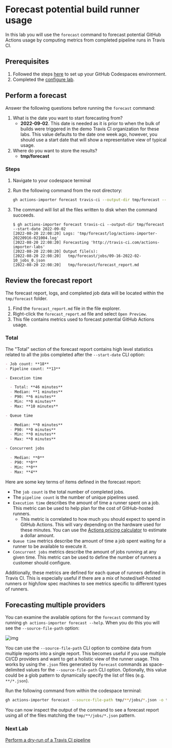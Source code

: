 # Forecast potential build runner usage

In this lab you will use the `forecast` command to forecast potential GitHub Actions usage by computing metrics from completed pipeline runs in Travis CI.

## Prerequisites

1. Followed the steps [here](./readme.md#configure-your-codespace) to set up your GitHub Codespaces environment.
2. Completed the [configure lab](./1-configure.md#configuring-credentials).

## Perform a forecast

Answer the following questions before running the `forecast` command:

1. What is the date you want to start forecasting from?
    - **2022-09-02**. This date is needed as it is prior to when the bulk of builds were triggered in the demo Travis CI organization for these labs. This value defaults to the date one week ago, however, you should use a start date that will show a representative view of typical usage.
2. Where do you want to store the results?
    - **tmp/forecast**

### Steps

1. Navigate to your codespace terminal
2. Run the following command from the root directory:

    ```bash
    gh actions-importer forecast travis-ci --output-dir tmp/forecast --start-date 2022-09-02
    ```

3. The command will list all the files written to disk when the command succeeds.

    ```console
    $ gh actions-importer forecast travis-ci --output-dir tmp/forecast --start-date 2022-09-02
    [2022-08-20 22:08:20] Logs: 'tmp/forecast/log/actions-importer-20220916-021004.log'
    [2022-08-20 22:08:20] Forecasting 'http://travis-ci.com/actions-importer-labs'
    [2022-08-20 22:08:20] Output file(s):
    [2022-08-20 22:08:20]   tmp/forecast/jobs/09-16-2022-02-10_jobs_0.json
    [2022-08-20 22:08:20]   tmp/forecast/forecast_report.md
    ```

## Review the forecast report

The forecast report, logs, and completed job data will be located within the `tmp/forecast` folder.

1. Find the `forecast_report.md` file in the file explorer.
2. Right-click the `forecast_report.md` file and select `Open Preview`.
3. This file contains metrics used to forecast potential GitHub Actions usage.

### Total

The "Total" section of the forecast report contains high level statistics related to all the jobs completed after the `--start-date` CLI option:

```md
- Job count: **18**
- Pipeline count: **13**

- Execution time

  - Total: **46 minutes**
  - Median: **1 minutes**
  - P90: **6 minutes**
  - Min: **0 minutes**
  - Max: **10 minutes**

- Queue time

  - Median: **0 minutes**
  - P90: **0 minutes**
  - Min: **0 minutes**
  - Max: **0 minutes**

- Concurrent jobs

  - Median: **0**
  - P90: **0**
  - Min: **0**
  - Max: **4**
```

Here are some key terms of items defined in the forecast report:

- The `job count` is the total number of completed jobs.
- The `pipeline count` is the number of unique pipelines used.
- `Execution time` describes the amount of time a runner spent on a job. This metric can be used to help plan for the cost of GitHub-hosted runners.
  - This metric is correlated to how much you should expect to spend in GitHub Actions. This will vary depending on the hardware used for these minutes. You can use the [Actions pricing calculator](https://github.com/pricing/calculator) to estimate a dollar amount.
- `Queue time` metrics describe the amount of time a job spent waiting for a runner to be available to execute it.
- `Concurrent jobs` metrics describe the amount of jobs running at any given time. This metric can be used to define the number of runners a customer should configure.

Additionally, these metrics are defined for each queue of runners defined in Travis CI. This is especially useful if there are a mix of hosted/self-hosted runners or high/low spec machines to see metrics specific to different types of runners.

## Forecasting multiple providers

You can examine the available options for the `forecast` command by running `gh actions-importer forecast --help`. When you do this you will see the `--source-file-path` option:

![img](https://user-images.githubusercontent.com/19557880/190511652-081ae8c3-c37e-4c5f-9e7f-8fcd9fe63b3a.png)

You can use the `--source-file-path` CLI option to combine data from multiple reports into a single report. This becomes useful if you use multiple CI/CD providers and want to get a holistic view of the runner usage. This works by using the `.json` files generated by `forecast` commands as space-delimited values for the `--source-file-path` CLI option. Optionally, this value could be a glob pattern to dynamically specify the list of files (e.g. `**/*.json`).

Run the following command from within the codespace terminal:

```bash
gh actions-importer forecast --source-file-path tmp/**/jobs/*.json -o tmp/forecast-combined
```

You can now inspect the output of the command to see a forecast report using all of the files matching the `tmp/**/jobs/*.json` pattern.

### Next Lab

[Perform a dry-run of a Travis CI pipeline](4-dry-run.md)
